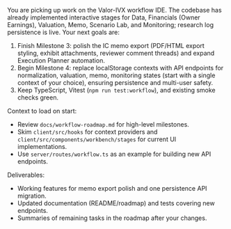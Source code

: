 You are picking up work on the Valor-IVX workflow IDE. The codebase has already implemented interactive stages for Data, Financials (Owner Earnings), Valuation, Memo, Scenario Lab, and Monitoring; research log persistence is live. Your next goals are:

1. Finish Milestone 3: polish the IC memo export (PDF/HTML export styling, exhibit attachments, reviewer comment threads) and expand Execution Planner automation.
2. Begin Milestone 4: replace localStorage contexts with API endpoints for normalization, valuation, memo, monitoring states (start with a single context of your choice), ensuring persistence and multi-user safety.
3. Keep TypeScript, Vitest (`npm run test:workflow`), and existing smoke checks green.

Context to load on start:
- Review `docs/workflow-roadmap.md` for high-level milestones.
- Skim `client/src/hooks` for context providers and `client/src/components/workbench/stages` for current UI implementations.
- Use `server/routes/workflow.ts` as an example for building new API endpoints.

Deliverables:
- Working features for memo export polish and one persistence API migration.
- Updated documentation (README/roadmap) and tests covering new endpoints.
- Summaries of remaining tasks in the roadmap after your changes.
